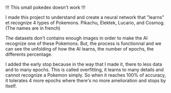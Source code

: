 !!! This small pokedex doesn't work !!!

I made this project to understand and create a neural network that "learns" et recognize 4 types of Pokemons.
Pikachu, Elektek, Lucario, and Cosmog. (The names are in french)

The datasets don't contains enough images in order to make the AI recognize one of these Pokemons.
But, the process is functionnal and we can see the unfolding of how the AI learns, the number of epochs, the differents percentage.

I added the early stop because in the way that I made it, there to less data and to many epochs. 
This is called overfitting, it learns to many details and cannot recognize a Pokemon simply. 
So when it reaches 100% of accuracy, it tolerates 4 more epochs where there's no more amelioration and stops by itself.
